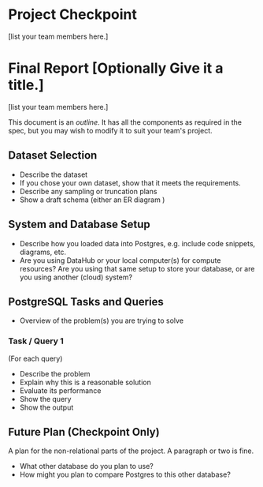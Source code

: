 # Project Checkpoint

[list your team members here.]

# Final Report [Optionally Give it a title.]

[list your team members here.]

This document is an _outline_. It has all the components as required in the spec, but you may wish to modify it to suit your team's project.

## Dataset Selection

* Describe the dataset
* If you chose your own dataset, show that it meets the requirements.
* Describe any sampling or truncation plans
* Show a draft schema (either an ER diagram )

## System and Database Setup

* Describe how you loaded data into Postgres, e.g. include code snippets, diagrams, etc.
* Are you using DataHub or your local computer(s) for compute resources? Are you using that same setup to store your database, or are you using another (cloud) system?


## PostgreSQL Tasks and Queries

* Overview of the problem(s) you are trying to solve

### Task / Query 1

(For each query)

* Describe the problem
* Explain why this is a reasonable solution
* Evaluate its performance
* Show the query
* Show the output

## Future Plan (Checkpoint Only)

A plan for the non-relational parts of the project. A paragraph or two is fine.

* What other database do you plan to use?
* How might you plan to compare Postgres to this other database?
